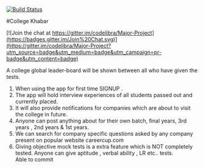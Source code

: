 
[![Build Status](https://travis-ci.org/codelibra/College-khabar.svg?branch=master)](https://travis-ci.org/codelibra/College-khabar)

#College Khabar

[![Join the chat at https://gitter.im/codelibra/Major-Project](https://badges.gitter.im/Join%20Chat.svg)](https://gitter.im/codelibra/Major-Project?utm_source=badge&utm_medium=badge&utm_campaign=pr-badge&utm_content=badge)

A college global leader-board will be shown between all who have given the tests.

1. When using the app for first time SIGNUP .
2. The app will hold interview experiences of all students passed out and currently placed.
3. It will also provide notifications for companies which are about to visit the college in future.
4. Anyone can post anything about for their own batch, final years, 3rd years , 2nd years & 1st years.
5. We can search for company specific questions asked by any company present
on popular website careercup.com
6. Giving objective mock tests is a extra feature which is NOT completely tested. Anyone can give aptitude , verbal ability , LR etc.. tests.  
Able to commit

